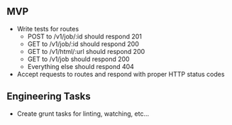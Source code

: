 ## MVP

- Write tests for routes
  - POST to /v1/job/:id should respond 201
  - GET to /v1/job/:id should respond 200
  - GET to /v1/html/:url should respond 200
  - GET to /v1/job should respond 200
  - Everything else should respond 404
- Accept requests to routes and respond with proper HTTP status codes

## Engineering Tasks

- Create grunt tasks for linting, watching, etc...